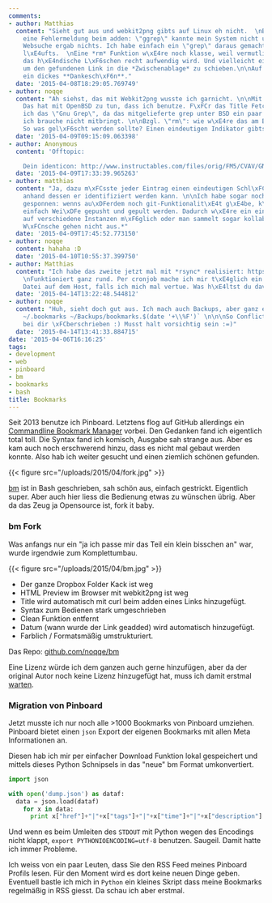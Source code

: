 ```yaml
---
comments:
- author: Matthias
  content: "Sieht gut aus und webkit2png gibts auf Linux eh nicht.  \nBeim mir kam
    eine Fehlermeldung beim adden: \"ggrep\" kannte mein System nicht und auch die
    Websuche ergab nichts. Ich habe einfach ein \"grep\" daraus gemacht und jetzt
    l\xE4ufts.  \nEine *rm* Funktion w\xE4re noch klasse, weil vermutlich irgendwann
    das h\xE4ndische L\xF6schen recht aufwendig wird. Und vielleicht eine Option,
    um den gefundenen Link in die *Zwischenablage* zu schieben.\n\nAuf alle F\xE4lle
    ein dickes **Dankesch\xF6n**."
  date: '2015-04-08T18:29:05.769749'
- author: noqqe
  content: "Ah siehst, das mit Webkit2png wusste ich garnicht. \n\nMit dem \"ggrep\"...
    Das hat mit OpenBSD zu tun, dass ich benutze. F\xFCr das Title Fetching brauche
    ich das \"Gnu Grep\", da das mitgelieferte grep unter BSD ein paar Optionen die
    ich brauche nicht mitbringt. \n\nBzgl. \"rm\": wie w\xE4re das am Besten umzusetzen?
    So was gel\xF6scht werden sollte? Einen eindeutigen Indikator gibts ja nicht."
  date: '2015-04-09T09:15:09.063398'
- author: Anonymous
  content: 'Offtopic:

    Dein identicon: http://www.instructables.com/files/orig/FM5/CVAV/GNOD5VX7/FM5CVAVGNOD5VX7.png'
  date: '2015-04-09T17:33:39.965263'
- author: matthias
  content: "Ja, dazu m\xFCsste jeder Eintrag einen eindeutigen Schl\xFCssel bekommen
    anhand dessen er identifiziert werden kann. \n\nIch habe sogar noch weiter herum
    gesponnen: wenns au\xDFerdem noch git-Funktionalit\xE4t g\xE4be, k\xF6nnte auf
    einfach Wei\xDFe gepusht und gepult werden. Dadurch w\xE4re ein einfaches Verteilen
    auf verschiedene Instanzen m\xF6glich oder man sammelt sogar kollaborativ.\n\n*Die
    W\xFCnsche gehen nicht aus.*"
  date: '2015-04-09T17:45:52.773150'
- author: noqqe
  content: hahaha :D
  date: '2015-04-10T10:55:37.399750'
- author: Matthias
  content: "Ich habe das zweite jetzt mal mit *rsync* realisiert: https://github.com/mtthff/bm/tree/clipboard
    \nFunktioniert ganz rund. Per cronjob mache ich mir t\xE4glich ein Backup der
    Datei auf dem Host, falls ich mich mal vertue. Was h\xE4ltst du davon?"
  date: '2015-04-14T13:22:48.544812'
- author: noqqe
  content: "Huh, sieht doch gut aus. Ich mach auch Backups, aber ganz einfach \n\n`cp
    ~/.bookmarks ~/Backups/bookmarks.$(date '+\\%F')` \n\n\nSo Conflicts werden halt
    bei dir \xFCberschrieben :) Musst halt vorsichtig sein :=)"
  date: '2015-04-14T13:41:33.884715'
date: '2015-04-06T16:16:25'
tags:
- development
- web
- pinboard
- bm
- bookmarks
- bash
title: Bookmarks
---
```


Seit 2013 benutze ich Pinboard. Letztens flog auf GitHub allerdings ein
[Commandline Bookmark Manager](https://github.com/cym13/bookmark) vorbei.
Den Gedanken fand ich eigentlich total toll. Die Syntax fand ich komisch,
Ausgabe sah strange aus. Aber es kam auch noch erschwerend hinzu, dass es
nicht mal gebaut werden konnte. Also hab ich weiter gesucht und einen
ziemlich schönen gefunden.

{{< figure src="/uploads/2015/04/fork.jpg" >}}

[bm](https://github.com/tj/bm) ist in Bash geschrieben, sah schön aus,
einfach gestrickt. Eigentlich super. Aber auch hier liess die Bedienung
etwas zu wünschen übrig. Aber da das Zeug ja Opensource ist, fork it baby.

### bm Fork

Was anfangs nur ein "ja ich passe mir das Teil ein klein bisschen an" war,
wurde irgendwie zum Komplettumbau.

{{< figure src="/uploads/2015/04/bm.jpg" >}}

* Der ganze Dropbox Folder Kack ist weg
* HTML Preview im Browser mit webkit2png ist weg
* Title wird automatisch mit curl beim adden eines Links hinzugefügt.
* Syntax zum Bedienen stark umgeschrieben
* Clean Funktion entfernt
* Datum (wann wurde der Link geadded) wird automatisch hinzugefügt.
* Farblich / Formatsmäßig umstrukturiert.

Das Repo: [github.com/noqqe/bm](https://github.com/noqqe/bm)

Eine Lizenz würde ich dem ganzen auch gerne hinzufügen, aber da der
original Autor noch keine Lizenz hinzugefügt hat, muss ich damit erstmal
[warten](https://github.com/tj/bm/issues/14).

### Migration von Pinboard

Jetzt musste ich nur noch alle &gt;1000 Bookmarks von Pinboard umziehen.
Pinboard bietet einen `json` Export der eigenen Bookmarks mit allen Meta
Informationen an.

Diesen hab ich mir per einfacher Download Funktion lokal gespeichert und
mittels dieses Python Schnipsels in das "neue" bm Format umkonvertiert.

``` python
import json

with open('dump.json') as dataf:
  data = json.load(dataf)
    for x in data:
      print x["href"]+"|"+x["tags"]+"|"+x["time"]+"|"+x["description"]
```

Und wenn es beim Umleiten des `STDOUT` mit Python wegen des Encodings nicht
klappt, `export PYTHONIOENCODING=utf-8` benutzen. Saugeil. Damit hatte ich
immer Probleme.

Ich weiss von ein paar Leuten, dass Sie den RSS Feed meines Pinboard
Profils lesen. Für den Moment wird es dort keine neuen Dinge geben.
Eventuell bastle ich mich in `Python` ein kleines Skript dass meine
Bookmarks regelmäßig in RSS giesst. Da schau ich aber erstmal.